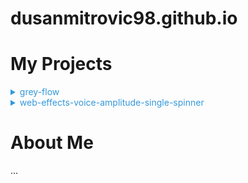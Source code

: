 # dusanmitrovic98.github.io

# My Projects

<details>
<summary style="color:#3498db;">grey-flow</summary>

[website-link](https://dusanmitrovic98.github.io/grey-flow)

Description of the grey-flow project.

</details>

<details>
<summary style="color:#3498db;">web-effects-voice-amplitude-single-spinner</summary>

[website-link](https://dusanmitrovic98.github.io/web-effects-voice-amplitude-single-spinner)

Description of the web-effects-voice-amplitude-single-spinner project.

</details>


# About Me

...
